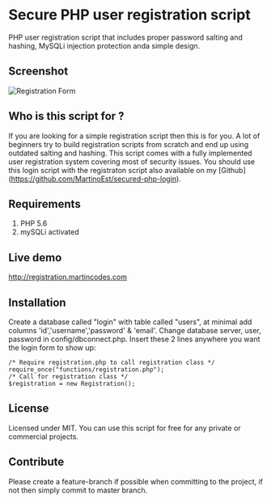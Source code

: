 # Secure PHP user registration script
PHP user registration script that includes proper password salting and hashing, MySQLi injection protection anda simple design.
## Screenshot
![Registration Form](http://i.imgur.com/kvFVzsp.png)
## Who is this script for ?
If you are looking for a simple registration script then this is for you. A lot of beginners try to build registration scripts from scratch and end up using outdated salting and hashing. This script comes with a fully implemented user registration system covering most of security issues. You should use this login script with the registraton script also available on my [Github] (https://github.com/MartinoEst/secured-php-login).
## Requirements
1. PHP 5.6
2. mySQLi activated

## Live demo
http://registration.martincodes.com
## Installation
Create a database called "login" with table called "users", at minimal add columns 'id','username','password' & 'email'.
Change database server, user, password in config/dbconnect.php.
Insert these 2 lines anywhere you want the login form to show up:
```
/* Require registration.php to call registration class */
require_once("functions/registration.php");
/* Call for registration class */
$registration = new Registration();
```
## License
Licensed under MIT. You can use this script for free for any private or commercial projects.
## Contribute
Please create a feature-branch if possible when committing to the project, if not then simply commit to master branch.
